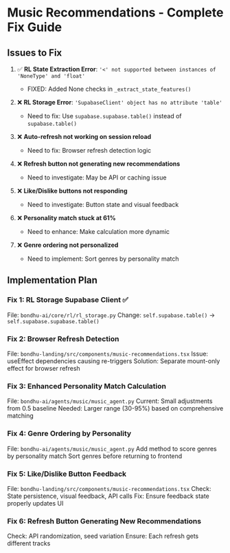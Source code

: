 # Music Recommendations - Complete Fix Guide

## Issues to Fix

1. ✅ **RL State Extraction Error**: `'<' not supported between instances of 'NoneType' and 'float'`
   - FIXED: Added None checks in `_extract_state_features()`

2. ❌ **RL Storage Error**: `'SupabaseClient' object has no attribute 'table'`
   - Need to fix: Use `supabase.supabase.table()` instead of `supabase.table()`

3. ❌ **Auto-refresh not working on session reload**
   - Need to fix: Browser refresh detection logic

4. ❌ **Refresh button not generating new recommendations**
   - Need to investigate: May be API or caching issue

5. ❌ **Like/Dislike buttons not responding**
   - Need to investigate: Button state and visual feedback

6. ❌ **Personality match stuck at 61%**
   - Need to enhance: Make calculation more dynamic

7. ❌ **Genre ordering not personalized**
   - Need to implement: Sort genres by personality match

## Implementation Plan

### Fix 1: RL Storage Supabase Client ✅
File: `bondhu-ai/core/rl/rl_storage.py`
Change: `self.supabase.table()` → `self.supabase.supabase.table()`

### Fix 2: Browser Refresh Detection
File: `bondhu-landing/src/components/music-recommendations.tsx`
Issue: useEffect dependencies causing re-triggers
Solution: Separate mount-only effect for browser refresh

### Fix 3: Enhanced Personality Match Calculation
File: `bondhu-ai/agents/music/music_agent.py`
Current: Small adjustments from 0.5 baseline
Needed: Larger range (30-95%) based on comprehensive matching

### Fix 4: Genre Ordering by Personality
File: `bondhu-ai/agents/music/music_agent.py`
Add method to score genres by personality match
Sort genres before returning to frontend

### Fix 5: Like/Dislike Button Feedback
File: `bondhu-landing/src/components/music-recommendations.tsx`
Check: State persistence, visual feedback, API calls
Fix: Ensure feedback state properly updates UI

### Fix 6: Refresh Button Generating New Recommendations
Check: API randomization, seed variation
Ensure: Each refresh gets different tracks
